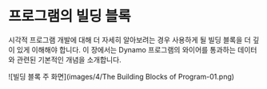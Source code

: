 

# 프로그램의 빌딩 블록

시각적 프로그램 개발에 대해 더 자세히 알아보려는 경우 사용하게 될 빌딩 블록을 더 깊이 있게 이해해야 합니다. 이 장에서는 Dynamo 프로그램의 와이어를 통과하는 데이터와 관련된 기본적인 개념을 소개합니다.

![빌딩 블록 주 화면](images/4/The Building Blocks of Program-01.png)

